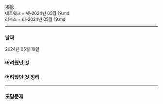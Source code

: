 제목:  
네트워크 = 넷-2024년 05월 19.md  
리눅스 = 리-2024년 05월 19.md  

*** 

<h3>날짜</h3>
2024년 05월 19일  

<h3>어려웠던 것</h3>

<h3>어려웠던 것 정리</h3>

***

<h3>오답문제</h3>
